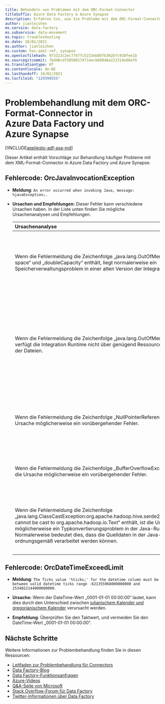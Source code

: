 ```yaml
---
title: Behandeln von Problemen mit dem ORC-Format-Connector
titleSuffix: Azure Data Factory & Azure Synapse
description: Erfahren Sie, wie Sie Probleme mit dem ORC-Format-Connector in Azure Data Factory und Azure Synapse Analytics behandeln.
author: jianleishen
ms.service: data-factory
ms.subservice: data-movement
ms.topic: troubleshooting
ms.date: 10/01/2021
ms.author: jianleishen
ms.custom: has-adal-ref, synapse
ms.openlocfilehash: 973322c2ec7747fc5233eb897b302bfc910fee1b
ms.sourcegitcommit: 7bd48cdf50509174714ecb69848a222314e06ef6
ms.translationtype: HT
ms.contentlocale: de-DE
ms.lasthandoff: 10/02/2021
ms.locfileid: "129390555"
---
```

# <a name="troubleshoot-the-orc-format-connector-in-azure-data-factory-and-azure-synapse"></a>Problembehandlung mit dem ORC-Format-Connector in Azure Data Factory und Azure Synapse

[!INCLUDE[appliesto-adf-asa-md](includes/appliesto-adf-asa-md.md)]

Dieser Artikel enthält Vorschläge zur Behandlung häufiger Probleme mit dem XML-Format-Connector in Azure Data Factory und Azure Synapse.

## <a name="error-code-orcjavainvocationexception"></a>Fehlercode: OrcJavaInvocationException

- **Meldung**: `An error occurred when invoking Java, message: %javaException;.`
- **Ursachen und Empfehlungen:** Dieser Fehler kann verschiedene Ursachen haben. In der Liste unten finden Sie mögliche Ursachenanalysen und Empfehlungen.

    | Ursachenanalyse                                               | Empfehlung                                               |
    | :----------------------------------------------------------- | :----------------------------------------------------------- |
    | Wenn die Fehlermeldung die Zeichenfolge „java.lang.OutOfMemory“, „Java heap space“ und „doubleCapacity“ enthält, liegt normalerweise ein Speicherverwaltungsproblem in einer alten Version der Integration Runtime vor. | Wenn Sie die selbstgehostete Integration Runtime verwenden, empfiehlt es sich, ein Upgrade auf die neueste Version durchzuführen. |
    | Wenn die Fehlermeldung die Zeichenfolge „java.lang.OutOfMemory“ enthält, verfügt die Integration Runtime nicht über genügend Ressourcen zum Verarbeiten der Dateien. | Begrenzen Sie die gleichzeitigen Ausführungen auf die Integration Runtime. Skalieren Sie für „Selbstgehostete IR“ auf einen leistungsfähigen Computer mit einem Arbeitsspeicher von mindestens 8 GB hoch. |
    |Wenn die Fehlermeldung die Zeichenfolge „NullPointerReference“ enthält, ist die Ursache möglicherweise ein vorübergehender Fehler. | Wiederholen Sie den Vorgang. Wenden Sie sich an den Support, wenn das Problem weiterhin besteht. |
    | Wenn die Fehlermeldung die Zeichenfolge „BufferOverflowException“ enthält, ist die Ursache möglicherweise ein vorübergehender Fehler. | Wiederholen Sie den Vorgang. Wenden Sie sich an den Support, wenn das Problem weiterhin besteht. |
    | Wenn die Fehlermeldung die Zeichenfolge „java.lang.ClassCastException:org.apache.hadoop.hive.serde2.io.HiveCharWritable cannot be cast to org.apache.hadoop.io.Text“ enthält, ist die Ursache möglicherweise ein Typkonvertierungsproblem in der Java-Runtime. Normalerweise bedeutet dies, dass die Quelldaten in der Java-Laufzeit nicht ordnungsgemäß verarbeitet werden können. | Dies ist ein Datenproblem. Versuchen Sie, „string“ anstelle von „char“ oder „varchar“ in den Daten im ORC-Format zu verwenden. |

## <a name="error-code-orcdatetimeexceedlimit"></a>Fehlercode: OrcDateTimeExceedLimit

- **Meldung**: `The Ticks value '%ticks;' for the datetime column must be between valid datetime ticks range -621355968000000000 and 2534022144000000000.`

- **Ursache:** Wenn der DateTime-Wert „0001-01-01 00:00:00“ lautet, kann dies durch den Unterschied zwischen [julianischem Kalender und gregorianischem Kalender](https://en.wikipedia.org/wiki/Proleptic_Gregorian_calendar#Difference_between_Julian_and_proleptic_Gregorian_calendar_dates) verursacht werden.

- **Empfehlung**:  Überprüfen Sie den Taktwert, und vermeiden Sie den DateTime-Wert „0001-01-01 00:00:00“.

## <a name="next-steps"></a>Nächste Schritte

Weitere Informationen zur Problembehandlung finden Sie in diesen Ressourcen:

- [Leitfaden zur Problembehandlung für Connectors](connector-troubleshoot-guide.md)
- [Data Factory-Blog](https://azure.microsoft.com/blog/tag/azure-data-factory/)
- [Data Factory-Funktionsanfragen](/answers/topics/azure-data-factory.html)
- [Azure-Videos](https://azure.microsoft.com/resources/videos/index/?sort=newest&services=data-factory)
- [Q&A-Seite von Microsoft](/answers/topics/azure-data-factory.html)
- [Stack Overflow-Forum für Data Factory](https://stackoverflow.com/questions/tagged/azure-data-factory)
- [Twitter-Informationen über Data Factory](https://twitter.com/hashtag/DataFactory)
